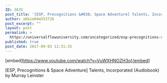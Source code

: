 ```yaml
---
ID: 3635
post_title: '[ESP, Precognitions &#038; Space Adventure] Talents, Incorporated (Audiobook)'
author: abbie04m553726
post_excerpt: ""
layout: post
permalink: >
  https://universalflowuniversity.com/uncategorized/esp-precognitions-space-adventure-talents-incorporated-audiobook/
published: true
post_date: 2017-09-03 12:31:35
---
```

[embed]https://www.youtube.com/watch?v=VuWXHNOZH3o[/embed]<br>
<p>[ESP, Precognitions & Space Adventure] Talents, Incorporated (Audiobook) by Murray Leinster</p>